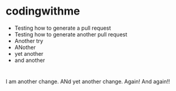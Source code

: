 # codingwithme

* Testing how to generate a pull request
* Testing how to generate another pull request
* Another try
* ANother
* yet another
* and another
#

I am another change.
ANd yet another change. Again! And again!!
